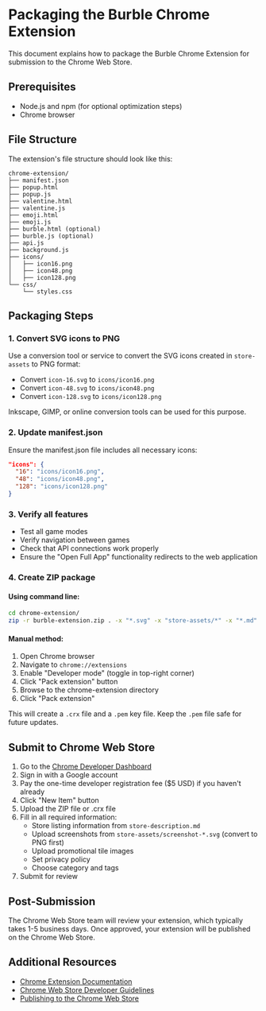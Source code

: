 # Packaging the Burble Chrome Extension

This document explains how to package the Burble Chrome Extension for submission to the Chrome Web Store.

## Prerequisites

- Node.js and npm (for optional optimization steps)
- Chrome browser

## File Structure

The extension's file structure should look like this:

```
chrome-extension/
├── manifest.json
├── popup.html
├── popup.js
├── valentine.html
├── valentine.js
├── emoji.html
├── emoji.js
├── burble.html (optional)
├── burble.js (optional)
├── api.js
├── background.js
├── icons/
│   ├── icon16.png
│   ├── icon48.png
│   ├── icon128.png
└── css/
    └── styles.css
```

## Packaging Steps

### 1. Convert SVG icons to PNG

Use a conversion tool or service to convert the SVG icons created in `store-assets` to PNG format:

- Convert `icon-16.svg` to `icons/icon16.png`
- Convert `icon-48.svg` to `icons/icon48.png`
- Convert `icon-128.svg` to `icons/icon128.png`

Inkscape, GIMP, or online conversion tools can be used for this purpose.

### 2. Update manifest.json

Ensure the manifest.json file includes all necessary icons:

```json
"icons": {
  "16": "icons/icon16.png",
  "48": "icons/icon48.png",
  "128": "icons/icon128.png"
}
```

### 3. Verify all features

- Test all game modes
- Verify navigation between games
- Check that API connections work properly
- Ensure the "Open Full App" functionality redirects to the web application

### 4. Create ZIP package

#### Using command line:

```bash
cd chrome-extension/
zip -r burble-extension.zip . -x "*.svg" -x "store-assets/*" -x "*.md" -x ".*"
```

#### Manual method:

1. Open Chrome browser
2. Navigate to `chrome://extensions`
3. Enable "Developer mode" (toggle in top-right corner)
4. Click "Pack extension" button
5. Browse to the chrome-extension directory
6. Click "Pack extension"

This will create a `.crx` file and a `.pem` key file. Keep the `.pem` file safe for future updates.

## Submit to Chrome Web Store

1. Go to the [Chrome Developer Dashboard](https://chrome.google.com/webstore/developer/dashboard)
2. Sign in with a Google account
3. Pay the one-time developer registration fee ($5 USD) if you haven't already
4. Click "New Item" button
5. Upload the ZIP file or .crx file
6. Fill in all required information:
   - Store listing information from `store-description.md`
   - Upload screenshots from `store-assets/screenshot-*.svg` (convert to PNG first)
   - Upload promotional tile images
   - Set privacy policy
   - Choose category and tags
7. Submit for review

## Post-Submission

The Chrome Web Store team will review your extension, which typically takes 1-5 business days. Once approved, your extension will be published on the Chrome Web Store.

## Additional Resources

- [Chrome Extension Documentation](https://developer.chrome.com/docs/extensions/mv3/)
- [Chrome Web Store Developer Guidelines](https://developer.chrome.com/docs/webstore/program_policies/)
- [Publishing to the Chrome Web Store](https://developer.chrome.com/docs/webstore/publish/)